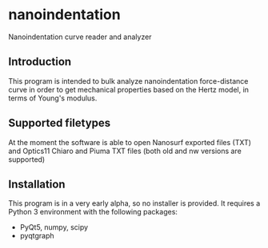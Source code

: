 # nanoindentation
Nanoindentation curve reader and analyzer

## Introduction
This program is intended to bulk analyze nanoindentation force-distance curve in 
order to get mechanical properties based on the Hertz model, in terms of Young's
modulus. 

## Supported filetypes
At the moment the software is able to open Nanosurf exported files (TXT) and
Optics11 Chiaro and Piuma TXT files (both old and nw versions are supported)

## Installation
This program is in a very early alpha, so no installer is provided. It requires a Python 3 environment with the 
following packages:
* PyQt5, numpy, scipy
* pyqtgraph